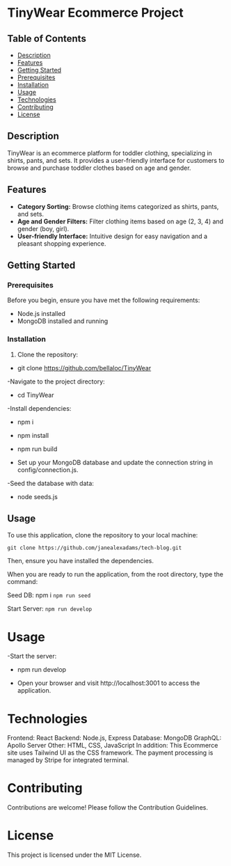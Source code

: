 # TinyWear Ecommerce Project

## Table of Contents

- [Description](#description)
- [Features](#features)
- [Getting Started](#getting-started)
- [Prerequisites](#prerequisites)
- [Installation](#installation)
- [Usage](#usage)
- [Technologies](#technologies)
- [Contributing](#contributing)
- [License](#license)

## Description

TinyWear is an ecommerce platform for toddler clothing, specializing in shirts, pants, and sets. It provides a user-friendly interface for customers to browse and purchase toddler clothes based on age and gender.


## Features

- **Category Sorting:** Browse clothing items categorized as shirts, pants, and sets.
- **Age and Gender Filters:** Filter clothing items based on age (2, 3, 4) and gender (boy, girl).
- **User-friendly Interface:** Intuitive design for easy navigation and a pleasant shopping experience.

## Getting Started

### Prerequisites

Before you begin, ensure you have met the following requirements:

- Node.js installed
- MongoDB installed and running

### Installation

1. Clone the repository:

- git clone https://github.com/bellaloc/TinyWear

-Navigate to the project directory:

- cd TinyWear

-Install dependencies:

- npm i

- npm install

- npm run build 

- Set up your MongoDB database and update the connection string in config/connection.js.

-Seed the database with data:

- node seeds.js


## Usage
To use this application, clone the repository to your local machine:
```
git clone https://github.com/janealexadams/tech-blog.git
```

Then, ensure you have installed the dependencies.

When you are ready to run the application, from the root directory, type the command:

Seed DB:
npm i
`npm run seed`

Start Server:
`npm run develop`

# Usage

-Start the server:

- npm run develop

- Open your browser and visit http://localhost:3001 to access the application.

# Technologies
Frontend: React
Backend: Node.js, Express
Database: MongoDB
GraphQL: Apollo Server
Other: HTML, CSS, JavaScript
In addition:
This Ecommerce site uses Tailwind UI as the CSS framework.
The payment processing is managed by Stripe for integrated terminal.

# Contributing
Contributions are welcome! Please follow the Contribution Guidelines.

# License
This project is licensed under the MIT License.